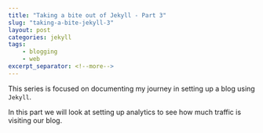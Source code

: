 ```yaml
---
title: "Taking a bite out of Jekyll - Part 3"
slug: "taking-a-bite-jekyll-3"
layout: post
categories: jekyll
tags: 
    - blogging
    - web
excerpt_separator: <!--more-->
---
```


This series is focused on documenting my journey in setting up a blog using `Jekyll`. 

In this part we will look at setting up analytics to see how much traffic is visiting our blog.

<!--more-->

